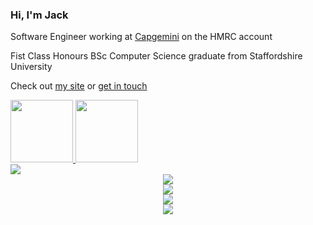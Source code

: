 ### Hi, I'm Jack

Software Engineer working at [Capgemini](https://www.capgemini.com/gb-en/) on the HMRC account

Fist Class Honours BSc Computer Science graduate from Staffordshire University

Check out [my site](https://jackwalker.dev/) or [get in touch](mailto:info@jackwalker.dev)

<a href="https://www.credly.com/badges/d6a7f6b1-1f9e-49cb-b2e6-40de61f324f7">
  <img src="https://images.credly.com/size/680x680/images/00634f82-b07f-4bbd-a6bb-53de397fc3a6/image.png" width=100>
</a>

<a href="https://www.istqb.org/certifications/certified-tester-foundation-level">
  <img src="https://istqb-main-web-prod.s3.amazonaws.com/media/original_images/CTFL_J1Htlr0.png" width=100>
</a>
  
<div align="center" style="display: grid;">
   <img src="https://skillicons.dev/icons?i=java,c,python,kotlin,dart,go,ruby,cpp,scala,bash,html,css,js"/>
  <div/>
  <img src="https://skillicons.dev/icons?i=azure,aws,maven,docker,firebase"/>
  <div/>
  <img src="https://skillicons.dev/icons?i=spring,androidstudio,flutter"/>
  <div/>
  <img src="https://skillicons.dev/icons?i=idea,vscode"/>
  <div/>
  <img src="https://github-readme-stats.vercel.app/api/top-langs/?username=JackW-Dev&theme=midnight-purple&hide_border=true&show_icons=true&layout=compact&langs_count=10&hide=javascript,html,css,cmake,php,jupyter%20notebook"/>
  <div/>
</div>
